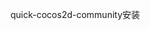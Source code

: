 quick-cocos2d-community安装

[查看]:https://brightereyer.github.io/2018/11/11/articles/2018/11/11/1541909573000.html
